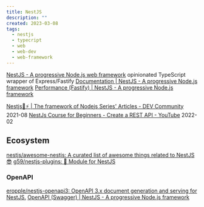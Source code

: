```yaml
---
title: NestJS
description: ""
created: 2023-03-08
tags:
  - nestjs
  - typecript
  - web
  - web-dev
  - web-framework
---
```


[NestJS - A progressive Node.js web framework](https://nestjs.com/) opinionated TypeScript wrapper of Express/Fastify
[Documentation | NestJS - A progressive Node.js framework](https://docs.nestjs.com/)
[Performance (Fastify) | NestJS - A progressive Node.js framework](https://docs.nestjs.com/techniques/performance#performance-fastify)

[Nestjs🐺⚡ | The framework of Nodejs Series' Articles - DEV Community](https://dev.to/krtirtho/series/14048) 2021-08
[NestJs Course for Beginners - Create a REST API - YouTube](https://www.youtube.com/watch?v=GHTA143_b-s) 2022-02

## Ecosystem

[nestjs/awesome-nestjs: A curated list of awesome things related to NestJS 😎](https://github.com/nestjs/awesome-nestjs)
[g59/nestjs-plugins: 🦁 Module for NestJS](https://github.com/g59/nestjs-plugins)

### OpenAPI

[eropple/nestjs-openapi3: OpenAPI 3.x document generation and serving for NestJS.](https://github.com/eropple/nestjs-openapi3)
[OpenAPI (Swagger) | NestJS - A progressive Node.js framework](https://docs.nestjs.com/openapi/introduction)
